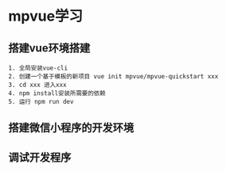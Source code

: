 # mpvue学习

## 搭建vue环境搭建

    1. 全局安装vue-cli
    2. 创建一个基于模板的新项目 vue init mpvue/mpvue-quickstart xxx
    3. cd xxx 进入xxx
    4. npm install安装所需要的依赖
    5. 运行 npm run dev

## 搭建微信小程序的开发环境

## 调试开发程序